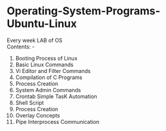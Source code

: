 # Operating-System-Programs-Ubuntu-Linux
Every week LAB of OS \
Contents: -
1. Booting Process of Linux
2. Basic Linux Commands
3. Vi Editor and Filter Commands
4. Compilation of C Programs
5. Process Creation
6. System Admin Commands
7. Crontab Simple TasK Automation
8. Shell Script
9. Process Creation
10. Overlay Concepts
11. Pipe Interprocess Communication 
